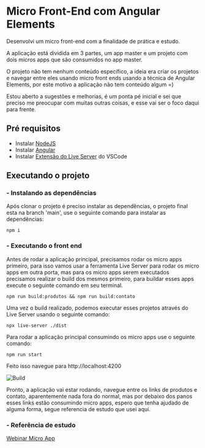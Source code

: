 # Micro Front-End com Angular Elements

Desenvolvi um micro front-end com a finalidade de prática e estudo.

A aplicação está dividida em 3 partes, um app master e um projeto com dois micros apps que são consumidos no app master.

O projeto não tem nenhum conteúdo específico, a ideia era criar os projetos e navegar entre eles usando micro front ends usando a técnica de Angular Elements, por este motivo a aplicação não tem conteúdo algum =)

Estou aberto a sugestões e melhorias, é um ponta pé inicial e sei que preciso me preocupar com muitas outras coisas, e esse vai ser o foco daqui para frente.

## Pré requisitos

- Instalar [NodeJS](https://nodejs.org/en/)
- Instalar [Angular](https://angular.io/guide/setup-local)
- Instalar [Extensão do Live Server](https://marketplace.visualstudio.com/items?itemName=ritwickdey.LiveServer) do VSCode
## Executando o projeto

### - Instalando as dependências

Após clonar o projeto é preciso instalar as dependências, o projeto final esta na branch 'main', use o seguinte comando para instalar as dependências:
```
npm i
```
### - Executando o front end

Antes de rodar a aplicação principal, precisamos rodar os micro apps primeiro, para isso vamos usar a ferramenta Live Server para rodar os micro apps em outra porta, mas para os micro apps serem executados precisamos realizar o build dos mesmos primeiro, para buildar esses apps execute o seguinte comando em seu terminal.

```
npm run build:produtos && npm run build:contato
```

Uma vez o build realizado, podemos executar esses projetos através do Live Server usando o seguinte comando:

```
npx live-server ./dist
```

Para rodar a aplicação principal consumindo os micro apps use o seguinte comando:

```
npm run start
```

Feito isso navegue para http://localhost:4200

![Build](https://i2.wp.com/perdidas.com.br/wp-content/uploads/2018/09/elmo-fogo.gif?resize=540%2C368)

Pronto, a aplicação vai estar rodando, navegue entre os links de produtos e contato, aparentemente nada fora do normal, mas por debaixo dos panos esses links estão consumindo micro apps, espero que tenha ajudado de alguma forma, segue referencia de estudo que usei aqui.

### - Referência de estudo

[Webinar Micro App](https://www.youtube.com/watch?v=54wcutNmsd0)